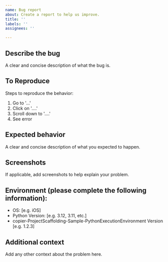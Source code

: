 ```yaml
---
name: Bug report
about: Create a report to help us improve.
title: ''
labels: ''
assignees: ''

---
```


## Describe the bug
A clear and concise description of what the bug is.

## To Reproduce
Steps to reproduce the behavior:
1. Go to '...'
2. Click on '....'
3. Scroll down to '....'
4. See error

## Expected behavior
A clear and concise description of what you expected to happen.

## Screenshots
If applicable, add screenshots to help explain your problem.

## Environment (please complete the following information):
 - OS: [e.g. iOS]
 - Python Version: [e.g. 3.12, 3.11, etc.]
 - copier-ProjectScaffolding-Sample-PythonExecutionEnvironment Version [e.g. 1.2.3]

## Additional context
Add any other context about the problem here.
